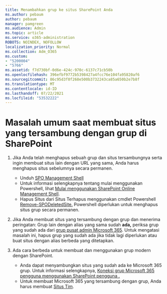 ```yaml
---
title: Menambahkan grup ke situs SharePoint Anda
ms.author: pebaum
author: pebaum
manager: pamgreen
ms.audience: Admin
ms.topic: article
ms.service: o365-administration
ROBOTS: NOINDEX, NOFOLLOW
localization_priority: Normal
ms.collection: Adm_O365
ms.custom:
- "5200004"
- "5766"
ms.assetid: f7d730bf-0d6e-424c-970c-6137c71cb50b
ms.openlocfilehash: 396efbf9772b5398427a4fcc76e104fa95820af6
ms.sourcegitcommit: 86c95d3f0f268e500b3732243ca85a650b2e7b8f
ms.translationtype: MT
ms.contentlocale: id-ID
ms.lasthandoff: 07/22/2021
ms.locfileid: "53532222"
---
```

# <a name="common-issues-when-creating-a-group-connected-site-in-sharepoint"></a>Masalah umum saat membuat situs yang tersambung dengan grup di SharePoint

1. Jika Anda telah menghapus sebuah grup dan situs tersambungnya serta ingin membuat situs lain dengan URL yang sama, Anda harus menghapus situs sebelumnya secara permanen.

   - Unduh [SPO Management Shell](https://support.office.com/article/introduction-to-the-sharepoint-online-management-shell-c16941c3-19b4-4710-8056-34c034493429)
   - Untuk informasi selengkapnya tentang mulai menggunakan Powershell, lihat [Mulai menggunakan SharePoint Online Management Shell](/powershell/module/sharepoint-online/remove-sposite).
   - Hapus Situs dari Situs Terhapus menggunakan cmdlet Powershell [Remove-SPODeletedSite.](/powershell/module/sharepoint-online/remove-sposite?view=sharepoint-ps) Powershell diperlukan untuk menghapus situs grup secara permanen.

1. Jika Anda membuat situs yang tersambung dengan grup dan menerima peringatan: Grup lain dengan alias yang sama sudah **ada,** periksa grup yang sudah ada dari [grup pusat admin Microsoft 365](https://admin.microsoft.com/AdminPortal/Home#/groups). Untuk mengatasi masalah ini, hapus grup yang sudah ada jika tidak lagi diperlukan atau buat situs dengan alias berbeda yang ditetapkan.

1. Ada cara berbeda untuk membuat dan menggunakan grup modern dengan SharePoint.

   - Anda dapat menyambungkan situs yang sudah ada ke Microsoft 365 grup. Untuk informasi selengkapnya, [Koneksi grup Microsoft 365 pengguna menggunakan SharePoint pengguna .](/sharepoint/dev/transform/modernize-connect-to-office365-group#connect-an-office-365-group-using-the-sharepoint-user-interface)
   - Untuk membuat Microsoft 365 yang tersambung dengan grup, Anda harus membuat [Situs Tim](https://admin.microsoft.com/sharepoint).
